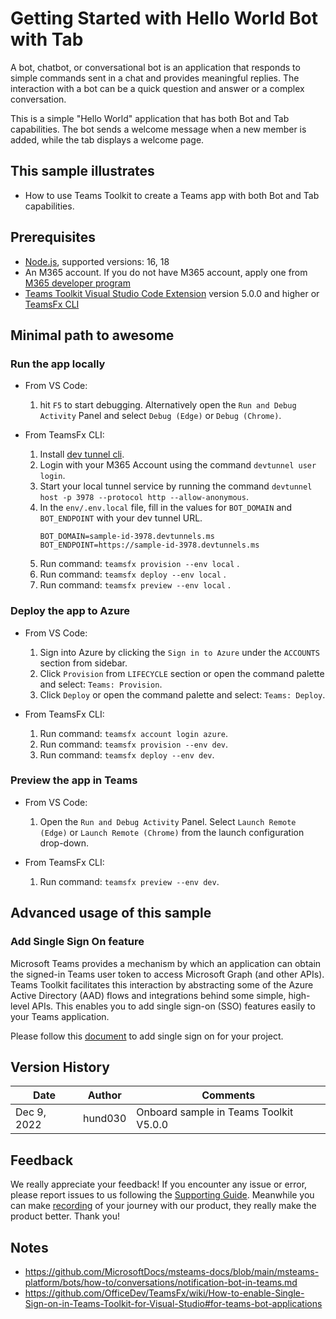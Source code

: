 # Getting Started with Hello World Bot with Tab

A bot, chatbot, or conversational bot is an application that responds to simple commands sent in a chat and provides meaningful replies. The interaction with a bot can be a quick question and answer or a complex conversation.

This is a simple "Hello World" application that has both Bot and Tab capabilities. The bot sends a welcome message when a new member is added, while the tab displays a welcome page.

## This sample illustrates

- How to use Teams Toolkit to create a Teams app with both Bot and Tab capabilities.

## Prerequisites

- [Node.js](https://nodejs.org/), supported versions: 16, 18
- An M365 account. If you do not have M365 account, apply one from [M365 developer program](https://developer.microsoft.com/en-us/microsoft-365/dev-program)
- [Teams Toolkit Visual Studio Code Extension](https://aka.ms/teams-toolkit) version 5.0.0 and higher or [TeamsFx CLI](https://aka.ms/teamsfx-cli)

## Minimal path to awesome

### Run the app locally

- From VS Code:
    1. hit `F5` to start debugging. Alternatively open the `Run and Debug Activity` Panel and select `Debug (Edge)` or `Debug (Chrome)`.

- From TeamsFx CLI:
    1. Install [dev tunnel cli](https://aka.ms/teamsfx-install-dev-tunnel).
    1. Login with your M365 Account using the command `devtunnel user login`.
    1. Start your local tunnel service by running the command `devtunnel host -p 3978 --protocol http --allow-anonymous`.
    1. In the `env/.env.local` file, fill in the values for `BOT_DOMAIN` and `BOT_ENDPOINT` with your dev tunnel URL.
       ```
       BOT_DOMAIN=sample-id-3978.devtunnels.ms
       BOT_ENDPOINT=https://sample-id-3978.devtunnels.ms
       ```
    1. Run command: `teamsfx provision --env local` .
    1. Run command: `teamsfx deploy --env local` .
    1. Run command: `teamsfx preview --env local` .

### Deploy the app to Azure

- From VS Code:
    1. Sign into Azure by clicking the `Sign in to Azure` under the `ACCOUNTS` section from sidebar.
    1. Click `Provision` from `LIFECYCLE` section or open the command palette and select: `Teams: Provision`.
    1. Click `Deploy` or open the command palette and select: `Teams: Deploy`.

- From TeamsFx CLI:
    1. Run command: `teamsfx account login azure`.
    1. Run command: `teamsfx provision --env dev`.
    1. Run command: `teamsfx deploy --env dev`.

### Preview the app in Teams

- From VS Code:
    1. Open the `Run and Debug Activity` Panel. Select `Launch Remote (Edge)` or `Launch Remote (Chrome)` from the launch configuration drop-down.

- From TeamsFx CLI:
    1. Run command: `teamsfx preview --env dev`.

## Advanced usage of this sample

### Add Single Sign On feature

Microsoft Teams provides a mechanism by which an application can obtain the signed-in Teams user token to access Microsoft Graph (and other APIs). Teams Toolkit facilitates this interaction by abstracting some of the Azure Active Directory (AAD) flows and integrations behind some simple, high-level APIs. This enables you to add single sign-on (SSO) features easily to your Teams application.

Please follow this [document](https://aka.ms/teamsfx-add-sso) to add single sign on for your project.

## Version History

|Date| Author| Comments|
|---|---|---|
|Dec 9, 2022| hund030 | Onboard sample in Teams Toolkit V5.0.0|

## Feedback
We really appreciate your feedback! If you encounter any issue or error, please report issues to us following the [Supporting Guide](https://github.com/OfficeDev/TeamsFx-Samples/blob/dev/SUPPORT.md). Meanwhile you can make [recording](https://aka.ms/teamsfx-record) of your journey with our product, they really make the product better. Thank you!

## Notes
- https://github.com/MicrosoftDocs/msteams-docs/blob/main/msteams-platform/bots/how-to/conversations/notification-bot-in-teams.md
- https://github.com/OfficeDev/TeamsFx/wiki/How-to-enable-Single-Sign-on-in-Teams-Toolkit-for-Visual-Studio#for-teams-bot-applications
